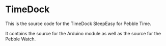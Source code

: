 # TimeDock

This is the source code for the TimeDock SleepEasy for Pebble Time.

It contains the source for the Arduino module as well as the source for the Pebble Watch.
